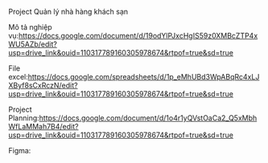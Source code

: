 Project Quản lý nhà hàng khách sạn

Mô tả nghiệp vụ:https://docs.google.com/document/d/19odYlPJxcHgIS59z0XMBcZTP4xWU5AZb/edit?usp=drive_link&ouid=110317789160305978674&rtpof=true&sd=true

File excel:https://docs.google.com/spreadsheets/d/1p_eMhUBd3WpABqRc4xLJXByf8sCxRczN/edit?usp=drive_link&ouid=110317789160305978674&rtpof=true&sd=true

Project Planning:https://docs.google.com/document/d/1o4r1yQVstOaCa2_Q5xMbhWfLaMMah7B4/edit?usp=drive_link&ouid=110317789160305978674&rtpof=true&sd=true

Figma:

